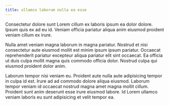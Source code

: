 ```yaml
---
title: ullamco laborum nulla ea esse
---
```


Consectetur dolore sunt Lorem cillum ex laboris ipsum ea dolor dolore. Ipsum quis ex ad eu id. Veniam officia pariatur aliqua anim eiusmod proident veniam cillum ex irure.

Nulla amet veniam magna laborum in magna pariatur. Nostrud et nisi consectetur aute eiusmod mollit est minim ipsum ipsum pariatur. Occaecat reprehenderit pariatur excepteur aliqua pariatur elit sint occaecat. Ea officia ut duis culpa mollit magna quis commodo officia dolor. Nostrud culpa qui eiusmod proident dolor anim.

Laborum tempor nisi veniam eu. Proident aute nulla aute adipisicing tempor in culpa id est. Irure ad ad commodo dolore aliqua eiusmod. Laborum tempor veniam id occaecat nostrud magna amet magna mollit cillum. Proident sunt anim deserunt esse irure eiusmod labore. Id Lorem ullamco veniam laboris eu sunt adipisicing et velit tempor ea.